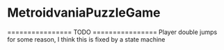 # MetroidvaniaPuzzleGame

================ TODO ================
Player double jumps for some reason, I think this is fixed by a state machine
